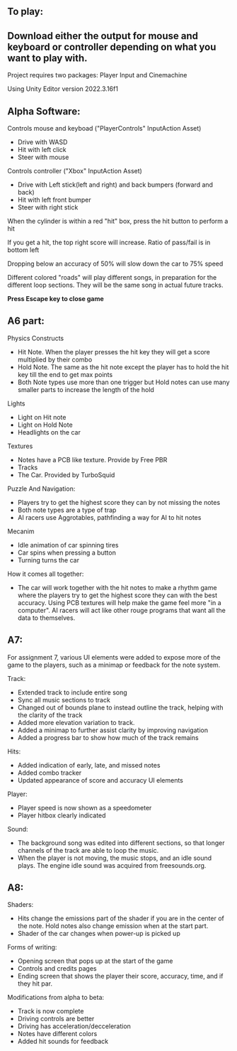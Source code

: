 ## To play: 
  ## Download either the output for mouse and keyboard or controller depending on what you want to play with.

Project requires two packages: Player Input and Cinemachine

Using Unity Editor version 2022.3.16f1

## Alpha Software:

Controls mouse and keyboad ("PlayerControls" InputAction Asset)
* Drive with WASD
* Hit with left click
* Steer with mouse

Controls controller ("Xbox" InputAction Asset)
* Drive with Left stick(left and right) and back bumpers (forward and back)
* Hit with left front bumper
* Steer with right stick

When the cylinder is within a red "hit" box, press the hit button to perform a hit

If you get a hit, the top right score will increase. Ratio of pass/fail is in bottom left

Dropping below an accuracy of 50% will slow down the car to 75% speed

Different colored "roads" will play different songs, in preparation for the different loop sections. They will be the same song in actual future tracks. 

**Press Escape key to close game**

## A6 part:

Physics Constructs
* Hit Note. When the player presses the hit key they will get a score multiplied by their combo
* Hold Note. The same as the hit note except the player has to hold the hit key till the end to get max points
* Both Note types use more than one trigger but Hold notes can use many smaller parts to increase the length of the hold

Lights
* Light on Hit note
* Light on Hold Note
* Headlights on the car

Textures
* Notes have a PCB like texture. Provide by Free PBR
* Tracks
* The Car. Provided by TurboSquid

Puzzle And Navigation:
* Players try to get the highest score they can by not missing the notes
* Both note types are a type of trap
* AI racers use Aggrotables, pathfinding a way for AI to hit notes

Mecanim
* Idle animation of car spinning tires
* Car spins when pressing a button
* Turning turns the car

How it comes all together:
* The car will work together with the hit notes to make a rhythm game where the players try to get 
  the highest score they can with the best accuracy. Using PCB textures will help make the game feel
  more "in a computer". AI racers will act like other rouge programs that want all the data to themselves.

  
## A7:

For assignment 7, various UI elements were added to expose more of the game to the players, such as a minimap or feedback for the note system. 

Track:
* Extended track to include entire song
* Sync all music sections to track
* Changed out of bounds plane to instead outline the track, helping with the clarity of the track
* Added more elevation variation to track.
* Added a minimap to further assist clarity by improving navigation
* Added a progress bar to show how much of the track remains

Hits:
* Added indication of early, late, and missed notes
* Added combo tracker
* Updated appearance of score and accuracy UI elements

Player:
* Player speed is now shown as a speedometer
* Player hitbox clearly indicated

Sound:
* The background song was edited into different sections, so that longer channels of the track are able to loop the music.
* When the player is not moving, the music stops, and an idle sound plays. The engine idle sound was acquired from freesounds.org.

## A8:

Shaders:
* Hits change the emissions part of the shader if you are in the center of the note. Hold notes also change emission when at the start part.
* Shader of the car changes when power-up is picked up

Forms of writing:
* Opening screen that pops up at the start of the game
* Controls and credits pages
* Ending screen that shows the player their score, accuracy, time, and if they hit par. 

Modifications from alpha to beta:
* Track is now complete
* Driving controls are better
* Driving has acceleration/decceleration
* Notes have different colors
* Added hit sounds for feedback


